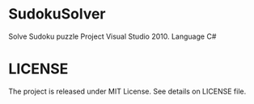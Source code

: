 SudokuSolver
============

Solve Sudoku puzzle 
Project Visual Studio 2010. Language C#




LICENSE
=======
The project is released under MIT License. See details on LICENSE file.